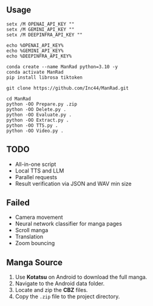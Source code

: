 ## Usage
```
setx /M OPENAI_API_KEY ""
setx /M GEMINI_API_KEY ""
setx /M DEEPINFRA_API_KEY ""
```

```
echo %OPENAI_API_KEY%
echo %GEMINI_API_KEY%
echo %DEEPINFRA_API_KEY%
```

```
conda create --name ManRad python=3.10 -y
conda activate ManRad
pip install librosa tiktoken
```

```
git clone https://github.com/Inc44/ManRad.git
```

```
cd ManRad
python -OO Prepare.py .zip
python -OO Delete.py .
python -OO Evaluate.py .
python -OO Extract.py .
python -OO TTS.py .
python -OO Video.py .
```
## TODO
- All-in-one script
- Local TTS and LLM
- Parallel requests
- Result verification via JSON and WAV min size

## Failed
- Camera movement
- Neural network classifier for manga pages
- Scroll manga
- Translation
- Zoom bouncing

## Manga Source
1. Use **Kotatsu** on Android to download the full manga.
2. Navigate to the Android data folder.
3. Locate and zip the **CBZ** files.
4. Copy the `.zip` file to the project directory.